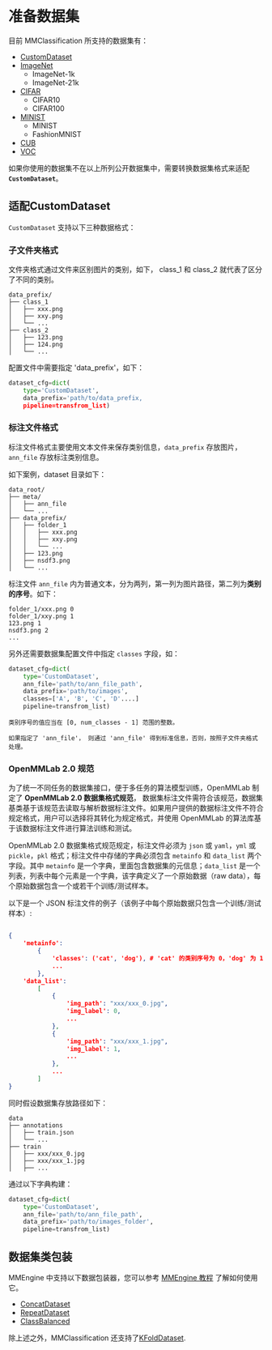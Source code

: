# 准备数据集

目前 MMClassification 所支持的数据集有：

- [CustomDataset](https://mmclassification.readthedocs.io/zh_CN/1.x/api/datasets.html#custom-dataset)
- [ImageNet](https://mmclassification.readthedocs.io/zh_CN/1.x/api/datasets.html#imagenet)
  - ImageNet-1k
  - ImageNet-21k
- [CIFAR](https://mmclassification.readthedocs.io/zh_CN/1.x/api/datasets.html#cifar)
  - CIFAR10
  - CIFAR100
- [MINIST](https://mmclassification.readthedocs.io/zh_CN/1.x/api/datasets.html#mnist)
  - MINIST
  - FashionMNIST
- [CUB](https://mmclassification.readthedocs.io/zh_CN/1.x/api/datasets.html#cub)
- [VOC](https://mmclassification.readthedocs.io/zh_CN/1.x/api/datasets.html#voc)

如果你使用的数据集不在以上所列公开数据集中，需要转换数据集格式来适配 **`CustomDataset`**。

## 适配CustomDataset

`CustomDataset` 支持以下三种数据格式：

### 子文件夹格式

文件夹格式通过文件来区别图片的类别，如下， class_1 和 class_2 就代表了区分了不同的类别。

```text
data_prefix/
├── class_1     
│   ├── xxx.png
│   ├── xxy.png
│   └── ...
├── class_2
│   ├── 123.png
│   ├── 124.png
│   └── ...
```

配置文件中需要指定 'data_prefix'，如下：

```python
dataset_cfg=dict(
    type='CustomDataset',
    data_prefix='path/to/data_prefix,
    pipeline=transfrom_list)
```

### 标注文件格式

标注文件格式主要使用文本文件来保存类别信息，`data_prefix` 存放图片，`ann_file` 存放标注类别信息。

如下案例，dataset 目录如下：

```text
data_root/
├── meta/
│   ├── ann_file
│   └── ...
├── data_prefix/
│   ├── folder_1
│   │   ├── xxx.png
│   │   ├── xxy.png
│   │   └── ...
│   ├── 123.png
│   ├── nsdf3.png
│   └── ...
```

标注文件 `ann_file` 内为普通文本，分为两列，第一列为图片路径，第二列为**类别的序号**。如下：

```text
folder_1/xxx.png 0
folder_1/xxy.png 1
123.png 1
nsdf3.png 2
...
```

另外还需要数据集配置文件中指定 `classes` 字段，如：

```python
dataset_cfg=dict(
    type='CustomDataset',
    ann_file='path/to/ann_file_path',
    data_prefix='path/to/images',
    classes=['A', 'B', 'C', 'D'....]
    pipeline=transfrom_list)
```

```{note}
类别序号的值应当在 [0, num_classes - 1] 范围的整数。
```

```{note}
如果指定了 'ann_file'， 则通过 'ann_file' 得到标准信息，否则，按照子文件夹格式处理。
```

### OpenMMLab 2.0 规范

为了统一不同任务的数据集接口，便于多任务的算法模型训练，OpenMMLab 制定了 **OpenMMLab 2.0 数据集格式规范**， 数据集标注文件需符合该规范，数据集基类基于该规范去读取与解析数据标注文件。如果用户提供的数据标注文件不符合规定格式，用户可以选择将其转化为规定格式，并使用 OpenMMLab 的算法库基于该数据标注文件进行算法训练和测试。

OpenMMLab 2.0 数据集格式规范规定，标注文件必须为 `json` 或 `yaml`，`yml` 或 `pickle`，`pkl` 格式；标注文件中存储的字典必须包含 `metainfo` 和 `data_list` 两个字段。其中 `metainfo` 是一个字典，里面包含数据集的元信息；`data_list` 是一个列表，列表中每个元素是一个字典，该字典定义了一个原始数据（raw data），每个原始数据包含一个或若干个训练/测试样本。

以下是一个 JSON 标注文件的例子（该例子中每个原始数据只包含一个训练/测试样本）:

```json

{
    'metainfo':
        {
            'classes': ('cat', 'dog'), # 'cat' 的类别序号为 0，'dog' 为 1。
            ...
        },
    'data_list':
        [
            {
                'img_path': "xxx/xxx_0.jpg",
                'img_label': 0,
                ...
            },
            {
                'img_path': "xxx/xxx_1.jpg",
                'img_label': 1,
                ...
            },
            ...
        ]
}
```

同时假设数据集存放路径如下：

```text
data
├── annotations
│   ├── train.json
│   └── ...
├── train
│   ├── xxx/xxx_0.jpg
│   ├── xxx/xxx_1.jpg
│   ├── ...
```

通过以下字典构建：

```python
dataset_cfg=dict(
    type='CustomDataset',
    ann_file='path/to/ann_file_path',
    data_prefix='path/to/images_folder',
    pipeline=transfrom_list)
```

## 数据集类包装

MMEngine 中支持以下数据包装器，您可以参考 [MMEngine 教程](https://github.com/open-mmlab/mmengine/blob/main/docs/zh_cn/tutorials/basedataset.md#%E6%95%B0%E6%8D%AE%E9%9B%86%E5%9F%BA%E7%B1%BB%E5%8C%85%E8%A3%85) 了解如何使用它。

- [ConcatDataset](https://github.com/open-mmlab/mmengine/blob/main/docs/zh_cn/tutorials/basedataset.md#concatdataset)
- [RepeatDataset](https://github.com/open-mmlab/mmengine/blob/main/docs/zh_cn/tutorials/basedataset.md#repeatdataset)
- [ClassBalanced](Dataset[https://github.com/open-mmlab/mmengine/blob/main/docs/zh_cn/tutorials/basedataset.md#classbalanceddataset)

除上述之外，MMClassification 还支持了[KFoldDataset](https://mmclassification.readthedocs.io/zh_CN/1.x/api/datasets.html#kfoldfataset).
